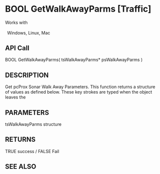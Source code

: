# BOOL GetWalkAwayParms [Traffic]

Works with <p class="s1" style="padding-top: 2pt;padding-left: 5pt;text-indent: 0pt;text-align: left;"><a name="bookmark92">&zwnj;</a>Windows, Linux, Mac<a name="bookmark93">&zwnj;</a></p>

## API Call
BOOL GetWalkAwayParms( tsWalkAwayParms* psWalkAwayParms )
## DESCRIPTION
Get pcProx Sonar Walk Away Parameters. This function returns a structure of values as defined below. These key strokes are typed when the object leaves the

## PARAMETERS
tsWalkAwayParms structure

## RETURNS
TRUE success / FALSE Fail

## SEE ALSO


